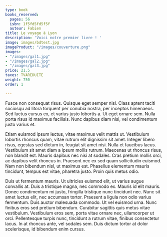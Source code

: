 ```yaml
---
type: book
books_reserved:
  pages: 56
  isbn: 1f5fd5fd5f5f
  auteur: Fabien
title: Le voyage à Lyon
description: 'Voici notre premier livre ! '
image: images/bdtest.jpg
imageProduct: "/images/couverture.png"
images:
- "/images/gal1.jpg"
- "/images/gal2.jpg"
- "/images/gal3.jpg"
price: 21.5
taxes: TVAREDUITE
weight: 750
order: 1

---
```

Fusce non consequat risus. Quisque eget semper nisl. Class aptent taciti sociosqu ad litora torquent per conubia nostra, per inceptos himenaeos. Sed luctus cursus ex, et varius justo lobortis a. Ut eget ornare sem. Nulla porta risus id maximus facilisis. Nunc dapibus diam nisi, vel condimentum justo varius et.

Etiam euismod ipsum lectus, vitae maximus velit mattis ut. Vestibulum lobortis rhoncus quam, vitae rutrum elit dignissim sit amet. Integer libero risus, egestas sed dictum in, feugiat sit amet nisi. Nulla et faucibus lacus. Vestibulum sit amet diam a ipsum mollis rutrum. Maecenas ut rhoncus risus, non blandit est. Mauris dapibus nec nisi at sodales. Cras pretium mollis orci, ac dapibus velit rhoncus in. Praesent nec ex sed quam sollicitudin euismod. Nam non bibendum nisl, ut maximus est. Phasellus elementum mauris tincidunt, tempus est vitae, pharetra justo. Proin quis metus odio.

Duis ut fermentum mauris. Ut ultricies euismod elit, ut varius augue convallis at. Duis a tristique magna, nec commodo ex. Mauris id elit mauris. Donec condimentum mi justo, fringilla tristique nunc tincidunt nec. Nunc sit amet luctus elit, nec accumsan tortor. Praesent a ligula non odio varius fermentum. Duis auctor malesuada commodo. Ut vel euismod urna. Nunc finibus eros sed pretium bibendum. Curabitur sagittis quis metus vitae vestibulum. Vestibulum eros sem, porta vitae ornare nec, ullamcorper ut orci. Pellentesque turpis nunc, tincidunt a rutrum vitae, finibus consectetur lacus. In at rhoncus ante, vel sodales sem. Duis dictum tortor at dolor scelerisque, id bibendum enim cursus.